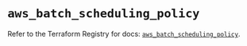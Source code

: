 # `aws_batch_scheduling_policy`

Refer to the Terraform Registry for docs: [`aws_batch_scheduling_policy`](https://registry.terraform.io/providers/hashicorp/aws/5.68.0/docs/resources/batch_scheduling_policy).
